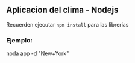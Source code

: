 ## Aplicacion del clima - Nodejs


Recuerden ejecutar ```npm install``` para las librerias


### Ejemplo:

noda app -d "New+York"